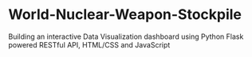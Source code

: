 # World-Nuclear-Weapon-Stockpile
Building an interactive Data Visualization dashboard using Python Flask powered RESTful API, HTML/CSS and JavaScript
